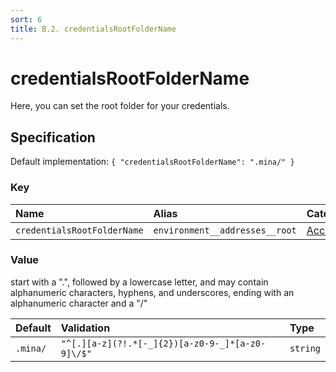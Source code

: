 ```yaml
---
sort: 6
title: B.2. credentialsRootFolderName
---
```


# credentialsRootFolderName

Here, you can set the root folder for your credentials.


## Specification

Default implementation: ```{ "credentialsRootFolderName": ".mina/" }```

### Key

| **Name** | **Alias** | **Category** |  
|:--|:--|:--|
| ```credentialsRootFolderName``` | ```environment__addresses__root``` | [Account](../options/#account) |

### Value

start with a ".", followed by a lowercase letter, and may contain alphanumeric characters, hyphens, and underscores, ending with an alphanumeric character and a "/"

| **Default** | **Validation** | **Type** |
|:--|:--|:--|
| ```.mina/``` | ```"^[.][a-z](?!.*[-_]{2})[a-z0-9-_]*[a-z0-9]\/$"``` | ```string``` |

